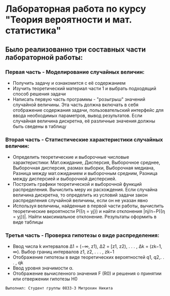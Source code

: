 # Лабораторная работа по курсу "Теория вероятности и мат. статистика"

## Было реализованно три составных части лабораторной работы:

### Первая часть - Моделирование случайных величин:
- Получить задачу и ознакомится с её содержанием
- Изучить теоретический материал части 1 и выбрать подходящий способ решения задачи
- Написать первую часть программы - "розыгрыш" значений случайной величины. Эта часть должна включать в себя отображение содержания задачи, пользовательский интерфейс для ввода необходимых параметров, вывод результатов. Если случайная величина дискретна, её различные значения должны быть сведены в таблицу

### Вторая часть - Статистические характеристики случайных величин:
- Определить теоретические и выборочные числовые характеристики: Мат.ожидание, Дисперсия, Выборочное среднее, Выборочная дисперсия, размах выборки, Выборочная медиана, Разница между мат.ожиданием и выборочным средним, Разница между дисперсией и выборочной дисперсией.
- Построить графики теоретической и выборочной функций распределения. Вычислить меру их расхождения. Если случайна величина дискретна, то определить из условий задачи закон распределения случайной величины, если он не указан явно
- Используя величины, найденные в первой части работы, вычислить теоретические вероятности P({η = yj}) и найти отклонения |nj/n−P({η = yj})|. Найти максимальное отклонение. Результаты оформить в виде таблицы

### Третья часть - Проверка гипотезы о виде распределения:
-  Ввод числа k интервалов ∆1 = (−∞, z1), ∆2 = [z1, z2), . . . , ∆k = (zk−1, ∞). Выбор границ интервалов z1, z2, . . . , zk−1
- Отображение гипотезы в виде теоретических вероятностей q1, q2,. . . , qk
- Ввод уровня значимости α.
- Отображение вычисленного значения F (R0) и решения о принятии или отвержении гипотезы H0

```
Выполнил: Студент группы 0833-3 Митрохин Никита
```